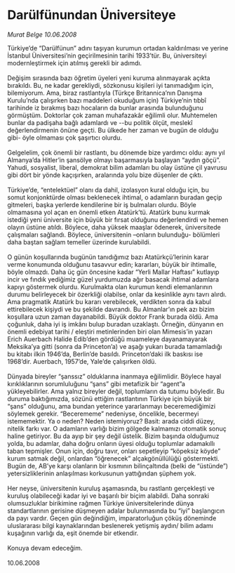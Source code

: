 # Darülfünundan Üniversiteye

*Murat Belge 10.06.2008*

<div class="taraf_structure_2col_1zq">
<div class="margen_n">



 <p>Türkiye’de “Darülfünun” adını taşıyan kurumun ortadan kaldırılması ve yerine İstanbul Üniversitesi’nin geçirilmesinin tarihi 1933’tür. Bu, üniversiteyi modernleştirmek için atılmış gerekli bir adımdı.<br/>
<br/>
Değişim sırasında bazı öğretim üyeleri yeni kuruma alınmayarak açıkta bırakıldı. Bu, ne kadar gerekliydi, sözkonusu kişileri iyi tanımadığım için, bilemiyorum. Ama, biraz rastlantıyla (Türkçe Britannica’nın Danışma Kurulu’nda çalışırken bazı maddeleri okuduğum için) Türkiye’nin tıbbî tarihinde iz bırakmış bazı hocaların da bunlar arasında bulunduğunu görmüştüm. Doktorlar çok zaman muhafazakâr eğilimli olur. Muhtemelen bunlar da padişaha bağlı adamlardı ve --bu politik ölçüt, meslekî değerlendirmenin önüne geçti. Bu ülkede her zaman ve bugün de olduğu gibi- öyle olmaması çok şaşırtıcı olurdu. <br/>
<br/>
Gelgelelim, çok önemli bir rastlantı, bu dönemde bize yardımcı oldu: aynı yıl Almanya’da Hitler’in şansölye olmayı başarmasıyla başlayan “aydın göçü”. Yahudi, sosyalist, liberal, demokrat bilim adamları bu olay üstüne çil yavrusu gibi dört bir yönde kaçışırken, aralarında yolu bize düşenler de çıktı.<br/>
<br/>
Türkiye’de, “entelektüel” olanı da dahil, izolasyon kural olduğu için, bu somut konjonktürde olması beklenecek ihtimal, o adamların buradan geçip gitmeleri, başka yerlerde kendilerine bir iş bulmaları olurdu. Böyle olmamasına yol açan en önemli etken Atatürk’tü. Atatürk bunu kurmak istediği yeni üniversite için büyük bir fırsat olduğunu değerlendirdi ve hemen olayın üstüne atıldı. Böylece, daha yüksek maaşlar ödenerek, üniversitede çalışmaları sağlandı. Böylece, üniversitenin –onların bulunduğu- bölümleri daha baştan sağlam temeller üzerinde kurulabildi. <br/>
<br/>
O günün koşullarında bugünün tanıdığımız bazı Atatürkçü’lerinin karar verme konumunda olduğunu tasavvur edin; kararları, büyük bir ihtimalle, böyle olmazdı. Daha üç gün öncesine kadar “Yerli Mallar Haftası” kutlayıp incir ve fındık yediğimiz güzel yurdumuzda ağır basacak ihtimal adamlara kapıyı göstermek olurdu. Kurulmakta olan kurumun kendi elemanlarının durumu belirleyecek bir özerkliği olabilse, onlar da kesinlikle aynı tavrı alırdı. Ama pragmatik Atatürk bu kararı verebilecek, verdikten sonra da kabul ettirebilecek kişiydi ve bu şekilde davrandı. Bu Almanlar’ın pek azı bizim koşullara uzun zaman dayanabildi. Büyük doktor Frank burada öldü. Ama çoğunluk, daha iyi iş imkânı bulup buradan uzaklaştı. Örneğin, dünyanın en önemli edebiyat tarihi / eleştiri metinlerinden biri olan Mimesis’in yazarı Erich Auerbach Halide Edib’den gördüğü muameleye dayanamayarak Meksika’ya gitti (sonra da Princeton’a) ve aşağı yukarı burada tamamladığı bu kitabı ilkin 1946’da, Berlin’de basıldı. Princeton’daki ilk baskısı ise 1968’dir. Auerbach, 1957’de, Yale’de çalışırken öldü. <br/>
<br/>
Dünyada bireyler “şanssız” olduklarına inanmaya eğilimlidir. Böylece hayal kırıklıklarının sorumluluğunu “şans” gibi metafizik bir “agent”a yükleyebilirler. Ama yalnız bireyler değil, toplumların da tutumu böyledir. Bu duruma baktığımızda, sözünü ettiğim rastlantının Türkiye için büyük bir “şans” olduğunu, ama bundan yeterince yararlanmayı beceremediğimizi söylemek gerekir. “Becerememe” nedeniyse, öncelikle, becermeyi istememektir. Ya o neden? Neden istemiyoruz? Basit: arada ciddi düzey, nitelik farkı var. O adamların varlığı bizim gölgede kalmamızı otomatik sonuç haline getiriyor. Bu da ayıp bir şey değil üstelik. Bizim başında olduğumuz yolda, bu adamlar, daha doğru onların üyesi olduğu toplumlar adamakıllı taban tepmişler. Onun için, doğru tavır, onları sepetleyip “köpeksiz köyde” kurum satmak değil, onlardan “öğrenecek” alçakgönüllülüğü göstermekti. Bugün de, AB’ye karşı olanların bir kısmının bilinçaltında (belki de “üstünde”) yetersizliklerinin anlaşılması korkusunun yattığından şüphem yok. <br/>
<br/>
Her neyse, üniversitenin kuruluş aşamasında, bu rastlantı gerçekleşti ve kuruluş olabileceği kadar iyi ve başarılı bir biçim alabildi. Daha sonraki olumsuzluklar birikimine rağmen Türkiye üniversitelerinde dünya standartlarının gerisine düşmeyen adalar bulunmasında bu “iyi” başlangıcın da payı vardır. Geçen gün değindiğim, imparatorluğun çöküş döneminde uluslararası bilgi kaynaklarından beslenerek yetişmiş aydın/ bilim adamı kuşağının varlığı da, eşit önemde bir etkendir.<br/>
<br/>
Konuya devam edeceğim.<br/>
<br/>
10.06.2008</p>

<br/>


<div id="taraf_not">
</div>

</div>


</div>
